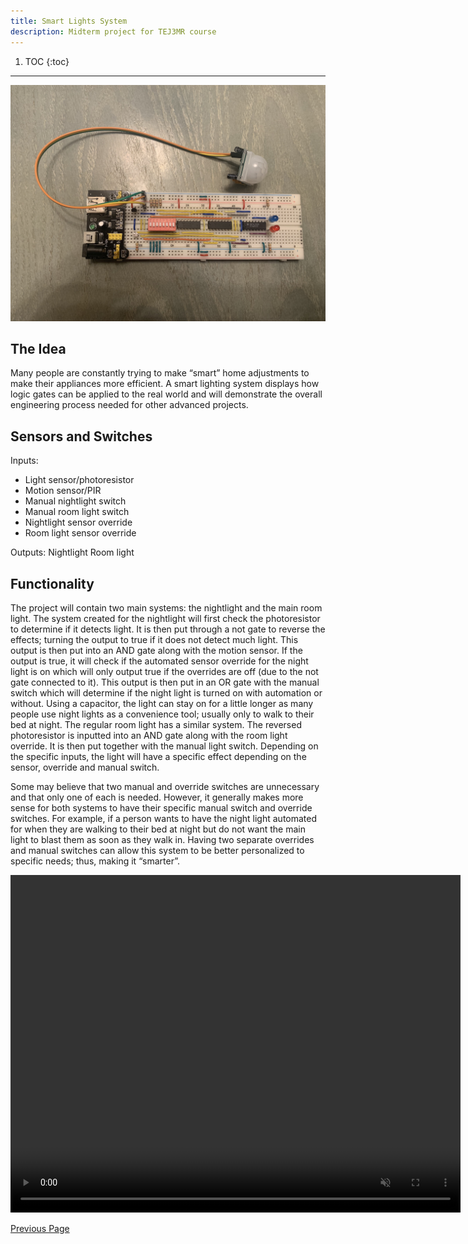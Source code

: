 ```yaml
---
title: Smart Lights System
description: Midterm project for TEJ3MR course
---
```


1. TOC
{:toc}


* * *

![Lights](./assets/Lights.jpeg)

## The Idea
Many people are constantly trying to make “smart” home adjustments to make their appliances more efficient. A smart lighting system displays how logic gates can be applied to the real world and will demonstrate the overall engineering process needed for other advanced projects. 

## Sensors and Switches
Inputs:
- Light sensor/photoresistor
- Motion sensor/PIR
- Manual nightlight switch
- Manual room light switch
- Nightlight sensor override
- Room light sensor override

Outputs:
Nightlight
Room light

## Functionality
The project will contain two main systems: the nightlight and the main room light. The system created for the nightlight will first check the photoresistor to determine if it detects light. It is then put through a not gate to reverse the effects; turning the output to true if it does not detect much light. This output is then put into an AND gate along with the motion sensor. If the output is true, it will check if the automated sensor override for the night light is on which will only output true if the overrides are off (due to the not gate connected to it). This output is then put in an OR gate with the manual switch which will determine if the night light is turned on with automation or without. Using a capacitor, the light can stay on for a little longer as many people use night lights as a convenience tool; usually only to walk to their bed at night. The regular room light has a similar system. The reversed photoresistor is inputted into an AND gate along with the room light override. It is then put together with the manual light switch. Depending on the specific inputs, the light will have a specific effect depending on the sensor, override and manual switch. 

Some may believe that two manual and override switches are unnecessary and that only one of each is needed. However, it generally makes more sense for both systems to have their specific manual switch and override switches. For example, if a person wants to have the night light automated for when they are walking to their bed at night but do not want the main light to blast them as soon as they walk in. Having two separate overrides and manual switches can allow this system to be better personalized to specific needs; thus, making it “smarter”. 

<p align="center">
    <video width="720" height="540" controls loop="" muted = "" autoplay="">
        <source src="./assets/Video.mp4">
    </video>
</p>

[Previous Page](./)
